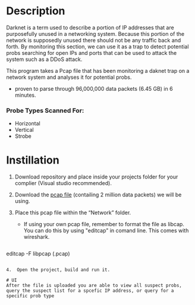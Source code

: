 # Description
Darknet is a term used to describe a portion of IP addresses that are purposefully unused in a networking system. Because this portion of the network is supposedly unused there should not be any traffic back and forth. By monitoring this section, we can use it as a trap to detect potential probs searching for open IPs and ports that can be used to attack the system such as a DDoS attack. 

This program takes a Pcap file that has been monitoring a daknet trap on a network system and analyses it for potential probs.

- proven to parse through 96,000,000 data packets (6.45 GB) in 6 minutes.

### Probe Types Scanned For:
- Horizontal
- Vertical
- Strobe

# Instillation
1.	Download repository and place inside your projects folder for your complier (Visual studio recommended).
2.	Download the [pcap file](https://drive.google.com/open?id=1jWuCKoDL5kHzjsJhS9TyHVh4abY_fflo "Google Drive") (contailing 2 million data packets) we will be using.
3.	Place this pcap file within the “Network” folder.

    - If using your own pcap file, remember to format the file  as libcap. You can do this by using "editcap" in comand line. This comes with wireshark.
    
    ```
editcap -F libpcap <filename> <newFileName>(.pcap)
```

4.	Open the project, build and run it.

# UI
After the file is uploaded you are able to view all suspect probs, query the suspect list for a spcefic IP address, or query for a specific prob type
